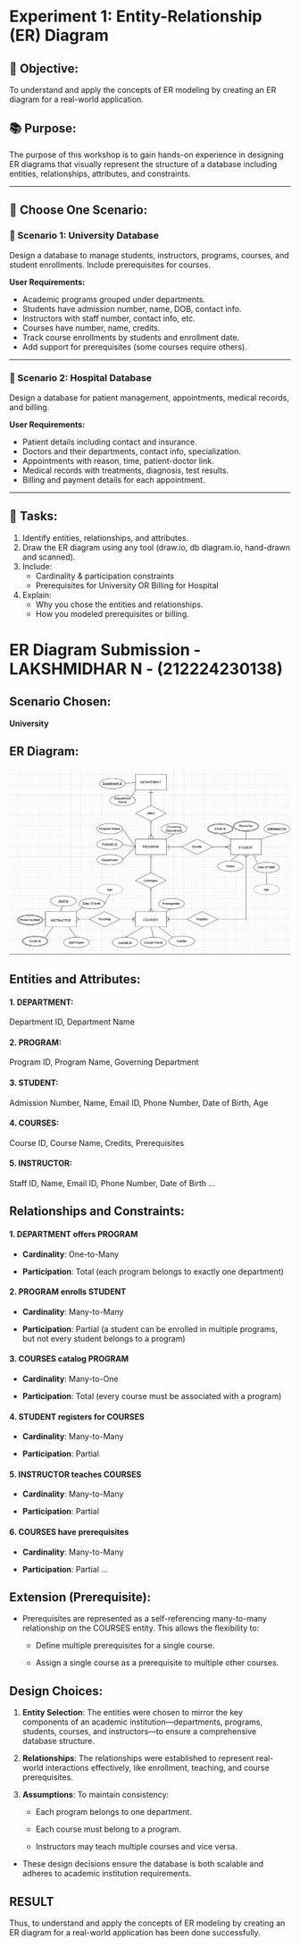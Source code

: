 # Experiment 1: Entity-Relationship (ER) Diagram

## 🎯 Objective:
To understand and apply the concepts of ER modeling by creating an ER diagram for a real-world application.

## 📚 Purpose:
The purpose of this workshop is to gain hands-on experience in designing ER diagrams that visually represent the structure of a database including entities, relationships, attributes, and constraints.

---

## 🧪 Choose One Scenario:

### 🔹 Scenario 1: University Database
Design a database to manage students, instructors, programs, courses, and student enrollments. Include prerequisites for courses.

**User Requirements:**
- Academic programs grouped under departments.
- Students have admission number, name, DOB, contact info.
- Instructors with staff number, contact info, etc.
- Courses have number, name, credits.
- Track course enrollments by students and enrollment date.
- Add support for prerequisites (some courses require others).

---

### 🔹 Scenario 2: Hospital Database
Design a database for patient management, appointments, medical records, and billing.

**User Requirements:**
- Patient details including contact and insurance.
- Doctors and their departments, contact info, specialization.
- Appointments with reason, time, patient-doctor link.
- Medical records with treatments, diagnosis, test results.
- Billing and payment details for each appointment.

---

## 📝 Tasks:
1. Identify entities, relationships, and attributes.
2. Draw the ER diagram using any tool (draw.io, db diagram.io, hand-drawn and scanned).
3. Include:
   - Cardinality & participation constraints
   - Prerequisites for University OR Billing for Hospital
4. Explain:
   - Why you chose the entities and relationships.
   - How you modeled prerequisites or billing.

# ER Diagram Submission - LAKSHMIDHAR N - (212224230138)

## Scenario Chosen:
 __University__

## ER Diagram:
![ER Diagram](er_diagram.png)

## Entities and Attributes:
#### 1. DEPARTMENT: 
Department ID, Department Name

#### 2. PROGRAM: 
Program ID, Program Name, Governing Department

#### 3. STUDENT: 
Admission Number, Name, Email ID, Phone Number, Date of Birth, Age

#### 4. COURSES: 
Course ID, Course Name, Credits, Prerequisites

#### 5. INSTRUCTOR: 
Staff ID, Name, Email ID, Phone Number, Date of Birth
...

## Relationships and Constraints:
#### 1. DEPARTMENT offers PROGRAM

* __Cardinality__: One-to-Many

* __Participation__: Total (each program belongs to exactly one department)

#### 2. PROGRAM enrolls STUDENT

* __Cardinality__: Many-to-Many

* __Participation__: Partial (a student can be enrolled in multiple programs, but not every student belongs to a program)

#### 3. COURSES catalog PROGRAM

* __Cardinality__: Many-to-One

* __Participation__: Total (every course must be associated with a program)

#### 4. STUDENT registers for COURSES

* __Cardinality__: Many-to-Many

* __Participation__: Partial

#### 5. INSTRUCTOR teaches COURSES

* __Cardinality__: Many-to-Many

* __Participation__: Partial

#### 6. COURSES have prerequisites

* __Cardinality__: Many-to-Many

* __Participation__: Partial
...

## Extension (Prerequisite):
 * Prerequisites are represented as a self-referencing many-to-many relationship on the COURSES entity. This allows the flexibility to:

   * Define multiple prerequisites for a single course.

   * Assign a single course as a prerequisite to multiple other courses.


## Design Choices:
1. __Entity Selection__: The entities were chosen to mirror the key components of an academic institution—departments, programs, students, courses, and instructors—to ensure a comprehensive database structure.

2. __Relationships__: The relationships were established to represent real-world interactions effectively, like enrollment, teaching, and course prerequisites.

3. __Assumptions__: To maintain consistency:

   * Each program belongs to one department.

   * Each course must belong to a program.

   * Instructors may teach multiple courses and vice versa.

* These design decisions ensure the database is both scalable and adheres to academic institution requirements.

## RESULT
Thus, to understand and apply the concepts of ER modeling by creating an ER diagram for a real-world application has been done successfully.